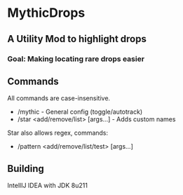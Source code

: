 # MythicDrops

## A Utility Mod to highlight drops

### Goal: Making locating rare drops easier

## Commands
All commands are case-insensitive.
- /mythic - General config (toggle/autotrack) 
- /star <add/remove/list> [args...] - Adds custom names

Star also allows regex, commands:
- /pattern <add/remove/list/test> [args...]


## Building

IntellIJ IDEA with JDK 8u211
